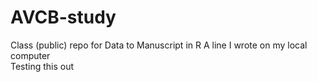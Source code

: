 # AVCB-study
Class (public) repo for Data to Manuscript in R
A line I wrote on my local computer  
Testing this out
